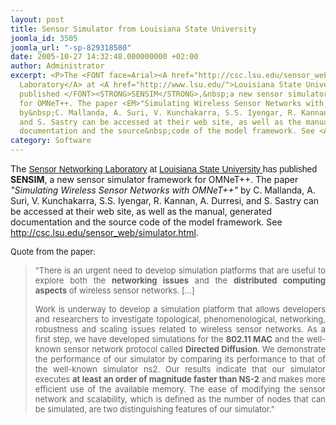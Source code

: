 ```yaml
---
layout: post
title: Sensor Simulator from Louisiana State University
joomla_id: 3505
joomla_url: "-sp-829318580"
date: 2005-10-27 14:32:48.000000000 +02:00
author: Administrator
excerpt: <P>The <FONT face=Arial><A href="http://csc.lsu.edu/sensor_web/">Sensor Networking
  Laboratory</A> at <A href="http://www.lsu.edu/">Louisiana State University </A>has
  published </FONT><STRONG>SENSIM</STRONG>,&nbsp;a new sensor simulator framework
  for OMNeT++. The paper <EM>"Simulating Wireless Sensor Networks with OMNeT++"</EM>
  by&nbsp;C. Mallanda, A. Suri, V. Kunchakarra, S.S. Iyengar, R. Kannan, A. Durresi,
  and S. Sastry can be accessed at their web site, as well as the manual, generated
  documentation and the source&nbsp;code of the model framework. See <A href="http://csc.lsu.edu/sensor_web/simulator.html">http://csc.lsu.edu/sensor_web/simulator.html</A>.</P>
category: Software
---
```

<P>The <FONT face=Arial><A href="http://csc.lsu.edu/sensor_web/">Sensor Networking Laboratory</A> at <A href="http://www.lsu.edu/">Louisiana State University </A>has published </FONT><STRONG>SENSIM</STRONG>,&nbsp;a new sensor simulator framework for OMNeT++. The paper <EM>"Simulating Wireless Sensor Networks with OMNeT++"</EM> by&nbsp;C. Mallanda, A. Suri, V. Kunchakarra, S.S. Iyengar, R. Kannan, A. Durresi, and S. Sastry can be accessed at their web site, as well as the manual, generated documentation and the source&nbsp;code of the model framework. See <A href="http://csc.lsu.edu/sensor_web/simulator.html">http://csc.lsu.edu/sensor_web/simulator.html</A>.</P><FONT size=2><P align=justify>Quote from the paper:</P><BLOCKQUOTE dir=ltr style="MARGIN-RIGHT: 0px"><P align=justify>"There is an urgent need to develop simulation platforms that are useful to explore both the <STRONG>networking issues</STRONG> and the <STRONG>distributed computing aspects</STRONG> of wireless sensor networks.&nbsp;[...] </P><P align=justify>Work is underway to develop a simulation platform that allows developers and researchers to investigate topological, phenomenological, networking, robustness and scaling issues related to wireless sensor networks. As a first step, we have developed simulations for the <STRONG>802.11 MAC</STRONG> and the well-known sensor network protocol called <STRONG>Directed Diffusion</STRONG>. We demonstrate the performance of our simulator by comparing its performance to that of the well-known simulator ns2. Our results indicate that our simulator executes <STRONG>at least an order of magnitude faster than NS-2</STRONG> and makes more efficient use of the available memory. The ease of modifying the sensor network and scalability, which is defined as the number of nodes that can be simulated, are two distinguishing features of our simulator."</FONT></P></BLOCKQUOTE>
